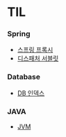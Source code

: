 # TIL

### Spring
- <a href="https://github.com/seogwoojin/TIL/blob/main/spring/Proxy.md">스프링 프록시</a>
- <a href="https://github.com/seogwoojin/TIL/blob/main/spring/Servlet.md">디스패처 서블릿</a>

### Database
- <a href="https://github.com/seogwoojin/TIL/blob/main/Database/DB_index.md">DB 인덱스</a>

### JAVA
- <a href="https://github.com/seogwoojin/TIL/blob/main/java/JVM.md">JVM</a>
